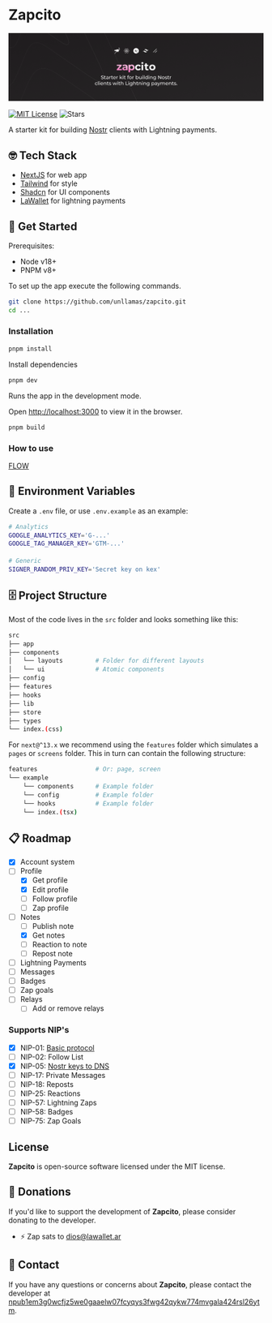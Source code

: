 # Zapcito

![Zapcito](./assets/banner.png)

[![MIT License](https://img.shields.io/github/license/unllamas/zapcito)](https://github.com/unllamas/zapcito/blob/main/LICENSE)
![Stars](https://badgen.net/github/stars/unllamas/zapcito/?color=yellow)

A starter kit for building [Nostr](https://nostr.com/) clients with Lightning payments.

## 🤓 Tech Stack

- [NextJS](https://nextjs.org/) for web app
- [Tailwind](https://tailwindcss.com/) for style
- [Shadcn](https://ui.shadcn.com/) for UI components
- [LaWallet](https://lawallet.io/) for lightning payments

## 🚀 Get Started

Prerequisites:

- Node v18+
- PNPM v8+

To set up the app execute the following commands.

```bash
git clone https://github.com/unllamas/zapcito.git
cd ...
```

### Installation

```bash
pnpm install
```

Install dependencies

```bash
pnpm dev
```

Runs the app in the development mode.

Open [http://localhost:3000](http://localhost:3000) to view it in the browser.

```bash
pnpm build
```

### How to use

[FLOW](https://github.com/unllamas/zapcito/blob/main/FLOW.md)

## 🔐 Environment Variables


Create a `.env` file, or use `.env.example` as an example:

```sh
# Analytics
GOOGLE_ANALYTICS_KEY='G-...'
GOOGLE_TAG_MANAGER_KEY='GTM-...'

# Generic
SIGNER_RANDOM_PRIV_KEY='Secret key on kex'
```

## 🗄️ Project Structure

Most of the code lives in the `src` folder and looks something like this:

```sh
src
├── app
├── components
│   └── layouts         # Folder for different layouts
│   └── ui              # Atomic components
├── config
├── features
├── hooks
├── lib
├── store
├── types
└── index.(css)
```

For `next@^13.x` we recommend using the `features` folder which simulates a `pages` or `screens` folder. This in turn can contain the following structure:

```sh
features                # Or: page, screen
└── example
    └── components      # Example folder
    └── config          # Example folder
    └── hooks           # Example folder
    └── index.(tsx)
```

## 📋 Roadmap

- [x] Account system
- [ ] Profile
    - [x] Get profile
    - [x] Edit profile
    - [ ] Follow profile
    - [ ] Zap profile
- [ ] Notes
    - [ ] Publish note
    - [x] Get notes
    - [ ] Reaction to note
    - [ ] Repost note
- [ ] Lightning Payments
- [ ] Messages
- [ ] Badges
- [ ] Zap goals
- [ ] Relays
    - [ ] Add or remove relays

### Supports NIP's 

- [x] NIP-01: [Basic protocol](https://github.com/nostr-protocol/nips/blob/master/01.md)
- [ ] NIP-02: Follow List
- [x] NIP-05: [Nostr keys to DNS](https://github.com/nostr-protocol/nips/blob/master/05.md)
- [ ] NIP-17: Private Messages
- [ ] NIP-18: Reposts
- [ ] NIP-25: Reactions
- [ ] NIP-57: Lightning Zaps
- [ ] NIP-58: Badges
- [ ] NIP-75: Zap Goals

## License

**Zapcito** is open-source software licensed under the MIT license.

## 🩷 Donations

If you'd like to support the development of **Zapcito**, please consider donating to the developer.

- ⚡ Zap sats to [dios@lawallet.ar](dios@lawallet.ar)

## 💌 Contact

If you have any questions or concerns about **Zapcito**, please contact the developer at [npub1em3g0wcfjz5we0gaaelw07fcyqys3fwg42qykw774mvgala424rsl26ytm](https://njump.me/npub1em3g0wcfjz5we0gaaelw07fcyqys3fwg42qykw774mvgala424rsl26ytm).